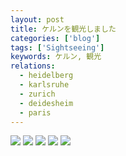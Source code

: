 ```yaml
---
layout: post
title: ケルンを観光しました
categories: ['blog']
tags: ['Sightseeing']
keywords: ケルン, 観光
relations:
  - heidelberg
  - karlsruhe
  - zurich
  - deidesheim
  - paris
---
```


<img src="/img/blog_2013-10-05%2022.38.22.jpg" class="image-on-frame-small image-fade">

<img src="/img/blog_2013-10-05%2020.15.08.jpg" class="image-on-frame image-fade">

<img src="/img/blog_2013-10-05%2020.09.25.jpg" class="image-on-frame image-fade">

<img src="/img/blog_2013-10-05%2021.33.19-1.jpg" class="image-on-frame image-fade">

<img src="/img/blog_2013-10-05%2022.39.48.jpg" class="image-on-frame-medium image-fade">

